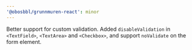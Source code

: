 ```yaml
---
'@obosbbl/grunnmuren-react': minor
---
```


Better support for custom validation. Added `disableValidation` in `<TextField>`, `<TextArea>` and `<Checkbox>`, and support `noValidate` on the form element.
